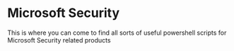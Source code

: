 # Microsoft Security

This is where you can come to find all sorts of useful powershell scripts for Microsoft Security related products
